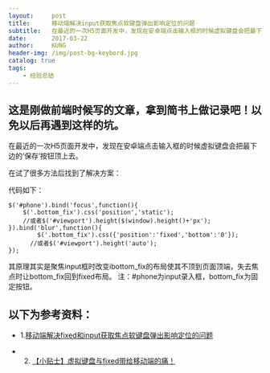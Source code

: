 ```yaml
---
layout:     post
title:      移动端解决input获取焦点软键盘弹出影响定位的问题
subtitle:   在最近的一次H5页面开发中，发现在安卓端点击输入框的时候虚拟键盘会把最下边的‘保存’按钮顶上去..
date:       2017-03-22
author:     KUNG
header-img: /img/post-bg-keybord.jpg
catalog: true
tags:
    - 经验总结
---
```


## 这是刚做前端时候写的文章，拿到简书上做记录吧！以免以后再遇到这样的坑。

在最近的一次H5页面开发中，发现在安卓端点击输入框的时候虚拟键盘会把最下边的‘保存’按钮顶上去。

在试了很多方法后找到了解决方案：

代码如下：

```
$('#phone').bind('focus',function(){
	$('.bottom_fix').css('position','static');
	//或者$('#viewport').height($(window).height()+'px');
}).bind('blur',function(){
	    $('.bottom_fix').css({'position':'fixed','bottom':'0'});
	  //或者$('#viewport').height('auto');
});

```
其原理其实是聚焦input框时改变ibottom_fix的布局使其不顶到页面顶端，失去焦点时让bottom_fix回到fixed布局。
注：#phone为input录入框，bottom_fix为固定按钮。

## 以下为参考资料：

- 1.[移动端解决fixed和input获取焦点软键盘弹出影响定位的问题](http://blog.csdn.net/kongjiea/article/details/46545351)

- 2. [【小贴士】虚拟键盘与fixed带给移动端的痛！](http://www.cnblogs.com/yexiaochai/p/3561939.html)
